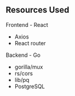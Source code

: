 ## Resources Used

Frontend - React
- Axios
- React router

Backend - Go
- gorilla/mux
- rs/cors
- lib/pq
- PostgreSQL
